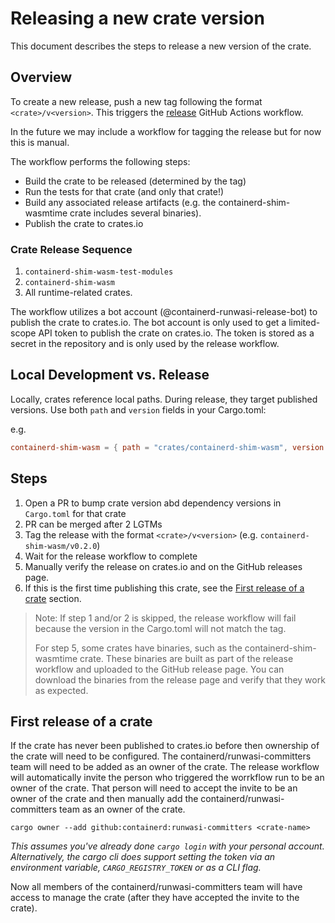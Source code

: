 # Releasing a new crate version

This document describes the steps to release a new version of the crate.

## Overview

To create a new release, push a new tag following the format `<crate>/v<version>`. 
This triggers the [release](.github/workflows/release.yml) GitHub Actions workflow.

In the future we may include a workflow for tagging the release but for now this is manual.

The workflow performs the following steps:
- Build the crate to be released (determined by the tag)
- Run the tests for that crate (and only that crate!)
- Build any associated release artifacts (e.g. the containerd-shim-wasmtime crate includes several binaries).
- Publish the crate to crates.io

### Crate Release Sequence
1. `containerd-shim-wasm-test-modules`
2. `containerd-shim-wasm`
3. All runtime-related crates.

The workflow utilizes a bot account (@containerd-runwasi-release-bot) to publish the crate to crates.io. The bot account is only used to get a limited-scope API token to publish the crate on crates.io. The token is stored as a secret in the repository and is only used by the release workflow.

## Local Development vs. Release
Locally, crates reference local paths. During release, they target published versions. Use both `path` and `version` fields in your Cargo.toml:

e.g.

```toml
containerd-shim-wasm = { path = "crates/containerd-shim-wasm", version = "0.4.0" }
```

## Steps

1. Open a PR to bump crate version abd dependency versions in `Cargo.toml` for that crate
2. PR can be merged after 2 LGTMs
3. Tag the release with the format `<crate>/v<version>` (e.g. `containerd-shim-wasm/v0.2.0`)
4. Wait for the release workflow to complete
5. Manually verify the release on crates.io and on the GitHub releases page.
6. If this is the first time publishing this crate, see the [First release of a crate](#First-release-of-a-crate) section.

> Note: If step 1 and/or 2 is skipped, the release workflow will fail because the version in the Cargo.toml will not match the tag.
>
> For step 5, some crates have binaries, such as the containerd-shim-wasmtime crate. These binaries are built as part of the release workflow and uploaded to the GitHub release page. You can download the binaries from the release page and verify that they work as expected.

## First release of a crate

If the crate has never been published to crates.io before then ownership of the crate will need to be configured.
The containerd/runwasi-committers team will need to be added as an owner of the crate.
The release workflow will automatically invite the person who triggered the worrkflow run to be an owner of the crate.
That person will need to accept the invite to be an owner of the crate and then manually add the containerd/runwasi-committers team as an owner of the crate.

```
cargo owner --add github:containerd:runwasi-committers <crate-name>
```

*This assumes you've already done `cargo login` with your personal account.
Alternatively, the cargo cli does support setting the token via an environment variable, `CARGO_REGISTRY_TOKEN` or as a CLI flag.*

Now all members of the containerd/runwasi-committers team will have access to manage the crate (after they have accepted the invite to the crate).